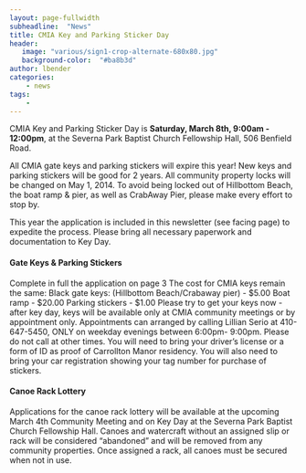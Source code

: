 ```yaml
---
layout: page-fullwidth
subheadline:  "News"
title: CMIA Key and Parking Sticker Day
header:
   image: "various/sign1-crop-alternate-680x80.jpg"
   background-color:  "#ba8b3d"
author: lbender
categories:
    - news
tags:
    - 
---
```


CMIA Key and Parking Sticker Day is **Saturday, March 8th, 9:00am - 12:00pm**, at the Severna Park Baptist Church Fellowship Hall, 506 Benfield Road.

All CMIA gate keys and parking stickers will expire this year!
New keys and parking stickers will be good for 2 years. All
community property locks will be changed on May 1, 2014. To
avoid being locked out of Hillbottom Beach, the boat ramp &
pier, as well as CrabAway Pier, please make every effort to
stop by.

This year the application is included in this newsletter (see facing page) to expedite the process. Please bring
all necessary paperwork and documentation to Key Day.

#### Gate Keys & Parking Stickers

Complete in full the application on page 3
The cost for CMIA keys remain the same:
Black gate keys: (Hillbottom Beach/Crabaway pier) - $5.00
Boat ramp - $20.00
Parking stickers - $1.00
Please try to get your keys now - after key day, keys will be available only at CMIA community meetings or
by appointment only. Appointments can arranged by calling Lillian Serio at 410-647-5450, ONLY on weekday
evenings between 6:00pm- 9:00pm. Please do not call at other times.
You will need to bring your driver’s license or a form of ID as proof of Carrollton Manor residency. You will
also need to bring your car registration showing your tag number for purchase of stickers.

#### Canoe Rack Lottery

Applications for the canoe rack lottery will be available at the upcoming March 4th Community
Meeting and on Key Day at the Severna Park Baptist
Church Fellowship Hall. Canoes and watercraft without an assigned slip or rack will be considered
“abandoned” and will be removed from any community properties. Once assigned a rack, all canoes
must be secured when not in use.